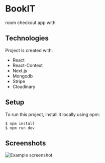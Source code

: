 # BookIT

room checkout app with

## Technologies

Project is created with:

- React
- React-Context
- Next.js
- Mongodb
- Stripe
- Cloudinary

## Setup

To run this project, install it locally using npm:

```
$ npm install
$ npm run dev
```

## Screenshots

![Example screenshot](./git-readmy/Screenshot-2022-04-11-root.png)
